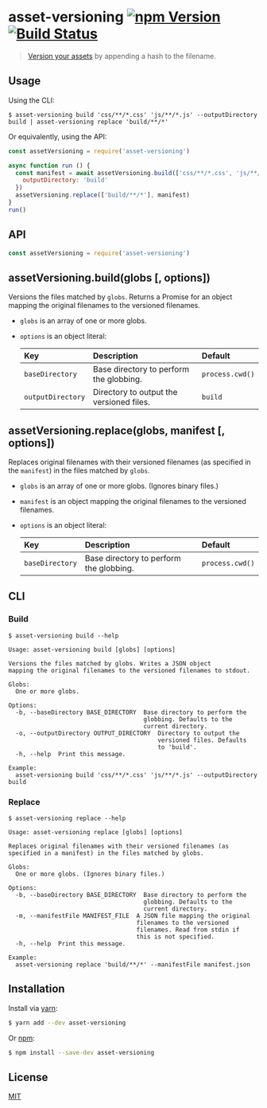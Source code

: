 # asset-versioning [![npm Version](http://img.shields.io/npm/v/asset-versioning.svg?style=flat)](https://www.npmjs.org/package/asset-versioning) [![Build Status](https://img.shields.io/travis/yuanqing/asset-versioning.svg?branch=master&style=flat)](https://travis-ci.org/yuanqing/asset-versioning)

> [Version your assets](https://www.alainschlesser.com/bust-cache-content-hash/) by appending a hash to the filename.

## Usage

Using the CLI:

```
$ asset-versioning build 'css/**/*.css' 'js/**/*.js' --outputDirectory build | asset-versioning replace 'build/**/*'
```

Or equivalently, using the API:

```js
const assetVersioning = require('asset-versioning')

async function run () {
  const manifest = await assetVersioning.build(['css/**/*.css', 'js/**/*.js'], {
    outputDirectory: 'build'
  })
  assetVersioning.replace(['build/**/*'], manifest)
}
run()
```

## API

```js
const assetVersioning = require('asset-versioning')
```

## assetVersioning.build(globs [, options])

Versions the files matched by `globs`. Returns a Promise for an object mapping the original filenames to the versioned filenames.

- `globs` is an array of one or more globs.
- `options` is an object literal:

    Key | Description | Default
    :--|:--|:--
    `baseDirectory` | Base directory to perform the globbing. | `process.cwd()`
    `outputDirectory` | Directory to output the versioned files. | `build`

## assetVersioning.replace(globs, manifest [, options])

Replaces original filenames with their versioned filenames (as specified in the `manifest`) in the files matched by `globs`.

- `globs` is an array of one or more globs. (Ignores binary files.)
- `manifest` is an object mapping the original filenames to the versioned filenames.
- `options` is an object literal:

    Key | Description | Default
    :--|:--|:--
    `baseDirectory` | Base directory to perform the globbing. | `process.cwd()`

## CLI

### Build

```
$ asset-versioning build --help

Usage: asset-versioning build [globs] [options]

Versions the files matched by globs. Writes a JSON object
mapping the original filenames to the versioned filenames to stdout.

Globs:
  One or more globs.

Options:
  -b, --baseDirectory BASE_DIRECTORY  Base directory to perform the
                                      globbing. Defaults to the
                                      current directory.
  -o, --outputDirectory OUTPUT_DIRECTORY  Directory to output the
                                          versioned files. Defaults
                                          to 'build'.
  -h, --help  Print this message.

Example:
  asset-versioning build 'css/**/*.css' 'js/**/*.js' --outputDirectory build
```

### Replace

```
$ asset-versioning replace --help

Usage: asset-versioning replace [globs] [options]

Replaces original filenames with their versioned filenames (as
specified in a manifest) in the files matched by globs.

Globs:
  One or more globs. (Ignores binary files.)

Options:
  -b, --baseDirectory BASE_DIRECTORY  Base directory to perform the
                                      globbing. Defaults to the
                                      current directory.
  -m, --manifestFile MANIFEST_FILE  A JSON file mapping the original
                                    filenames to the versioned
                                    filenames. Read from stdin if
                                    this is not specified.
  -h, --help  Print this message.

Example:
  asset-versioning replace 'build/**/*' --manifestFile manifest.json
```

## Installation

Install via [yarn](https://yarnpkg.com):

```sh
$ yarn add --dev asset-versioning
```

Or [npm](https://npmjs.com):

```sh
$ npm install --save-dev asset-versioning
```

## License

[MIT](LICENSE.md)
